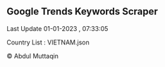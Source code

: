 

## Google Trends Keywords Scraper 
 
Last Update 01-01-2023 , 07:33:05

Country List :
VIETNAM.json



© Abdul Muttaqin 
